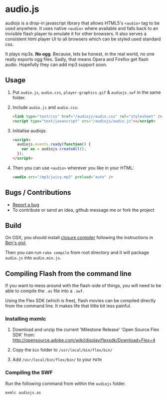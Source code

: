 # audio.js

audiojs is a drop-in javascript library that allows HTML5's `<audio>` tag to
be used anywhere. It uses native `<audio>` where available and falls back
to an invisible flash player to emulate it for other browsers. It also serves
a consistent html player UI to all browsers which can be styled used standard css.

It plays mp3s. **No ogg**. Because, lets be honest, in the real world, no one
really exports ogg files. Sadly, that means Opera and Firefox get flash audio.
Hopefully they can add mp3 support soon.

## Usage

1. Put `audio.js`, `audio.css`, `player-graphics.gif` & `audiojs.swf` in the same folder.

2. Include `audio.js` and `audio.css`:

	``` html
	<link type="text/css" href="/audiojs/audio.css" rel="stylesheet" />
	<script type="text/javascript" src="/audiojs/audio.js"></script>
	```

3. Initialise audiojs:

	```html
    <script>
      audiojs.events.ready(function() {
        var as = audiojs.createAll();
      });
    </script>
    ```
4. Then you can use `<audio>` wherever you like in your HTML:

	```html
    <audio src="/mp3/juicy.mp3" preload="auto" />
    ```

## Bugs / Contributions

- [Report a bug](https://github.com/edinella/audiojs/issues)
- To contribute or send an idea, github message me or fork the project

## Build

On OSX, you should install [closure compiler](http://closure-compiler.googlecode.com/files/compiler-latest.zip) following the instructions in
[Ben's gist](https://gist.github.com/739724).

Then you can run `rake compile` from root directory and it will package `audio.js`
into `audio.min.js`.

## Compiling Flash from the command line

If you want to mess around with the flash-side of things, you will need to be
able to compile the `.as` file into a `.swf`.

Using the Flex SDK (which is free), flash movies can be compiled
directly from the command line. It makes life that little bit less painful.

### Installing mxmlc

1. Download and unzip the current 'Milestone Release' 'Open Source Flex SDK' from:
   <http://opensource.adobe.com/wiki/display/flexsdk/Download+Flex+4>

2. Copy the `bin` folder to `/usr/local/bin/flex/bin/`

3. Add `/usr/local/bin/flex/bin/` to your `PATH`

### Compiling the SWF

Run the following command from within the `audiojs` folder.

    mxmlc audiojs.as